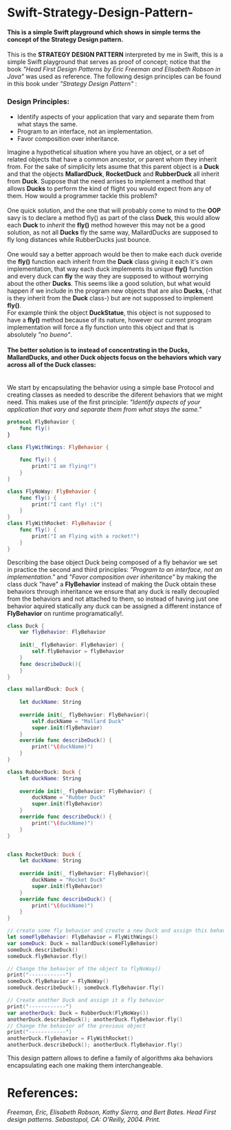 # Swift-Strategy-Design-Pattern-
<h4>This is a simple Swift playground which shows in simple terms the concept of the Strategy Design pattern.</h4>
This is the <b>STRATEGY DESIGN PATTERN</b> interpreted by me in Swift,
this is a simple Swift playground that serves as proof of concept;
notice that the book <i>"Head First Design Patterns by Eric Freeman
and Elisabeth Robson in Java"</i> was used as reference. The following design principles
can be found in this book under <i>"Strategy Design Pattern"</i> :
<h3>Design Principles:</h3>
<ul>
<li>Identify aspects of your application that vary and separate them from what stays the same.</li>
<li>Program to an interface, not an implementation.</li>
<li>Favor composition over inheritance.</li>
</ul>
Imagine a hypothetical situation where you have an object, or a set of related objects that have a common ancestor, or parent whom they inherit from. For the sake of simplicity lets asume that this parent object is a <b>Duck</b> and that the objects <b>MallardDuck</b>, <b>RocketDuck</b> and <b>RubberDuck</b> all inherit from <b>Duck</b>. 
Suppose that the need arrises to implement a method that allows <b>Ducks</b> to perform the kind of flight you would expect from any of them. How would a programmer tackle this problem?<br><br>
One quick solution, and the one that will probably come to mind to the <b>OOP</b> savy is to declare a method fly() as part of the class <b>Duck</b>, this would allow each <b>Duck</b> to <i>inherit</i> the <b>fly()</b> method however this may not be a good solution, as not all <b>Ducks</b> fly the same way, MallardDucks are supposed to fly long distances while RubberDucks just bounce.
<br><br>
One would say a better approach would be then to make each duck overide the <b>fly()</b> function each inherit from the <b>Duck</b> class giving it each it's own implementation, that way each duck implements its unique <b>fly()</b> function and every duck can <b>fly</b> the way they are supposed to without worrying about the other <b>Ducks</b>. This seems like a good solution, but what would happen if we include in the program new objects that are also <b>Ducks</b>, (-that is they inherit from the <b>Duck</b> class-) but are not suppossed to implement <b>fly()</b>.<br> For example think the object <b>DuckStatue</b>, this object is not supposed to have a <b>fly()</b> method because of its nature, however our current program implementation will force a fly function unto this object and that is absolutely <i>"no bueno"</i>.
<br>
<h4>The better solution is to instead of concentrating in the <b>Ducks</b>, <b>MallardDucks</b>, and other <b>Duck</b> objects focus on the behaviors which vary across all of the Duck classes:</h4>
<br>
We start by encapsulating the behavior using a simple base Protocol and creating classes as needed to describe the diferent 
behaviors that we might need. This makes use of the first principle: <i>"Identify aspects of your application that vary and separate them from what stays the same."</i>

```swift
protocol FlyBehavior {
    func fly()
}

class FlyWithWings: FlyBehavior {
    
    func fly() {
        print("I am flying!")
    }
}

class FlyNoWay: FlyBehavior {
    func fly() {
        print("I cant fly! :(")
    }
}
class FlyWithRocket: FlyBehavior {
    func fly() {
        print("I am Flying with a rocket!")
    }
}
```

Describing the base object Duck being composed of a fly behavior we set in practice the second and third principles: <i>"Program to an interface, not an implementation."</i> and <i>"Favor composition over inheritance"</i> by making the class duck "have" a <b>FlyBehavior</b> instead of making the Duck obtain these behaviors through inheritance we ensure that any duck is really decoupled from the behaviors and not attached to them, so instead of having just one behavior aquired statically any duck can be assigned a different instance of <b>FlyBehavior</b> on runtime programatically!.

```swift
class Duck {
    var flyBehavior: FlyBehavior
    
    init(_ flyBehavior: FlyBehavior) {
        self.flyBehavior = flyBehavior
    }
    func describeDuck(){
    }
}

class mallardDuck: Duck {
    
    let duckName: String
    
    override init(_ flyBehavior: FlyBehavior){
        self.duckName = "Mallard Duck"
        super.init(flyBehavior)
    }
    override func describeDuck() {
        print("\(duckName)")
    }
}

class RubberDuck: Duck {
    let duckName: String
    
    override init(_ flyBehavior: FlyBehavior) {
        duckName = "Rubber Duck"
        super.init(flyBehavior)
    }
    override func describeDuck() {
        print("\(duckName)")
    }
}


class RocketDuck: Duck {
    let duckName: String
    
    override init(_ flyBehavior: FlyBehavior){
        duckName = "Rocket Duck"
        super.init(flyBehavior)
    }
    override func describeDuck() {
        print("\(duckName)")
    }
}

// create some fly behavior and create a new Duck and assign this behavior to it:
let someFlyBehavior: FlyBehavior = FlyWithWings()
var someDuck: Duck = mallardDuck(someFlyBehavior)
someDuck.describeDuck()
someDuck.flyBehavior.fly()

// Change the behavior of the object to flyNoWay()
print("------------")
someDuck.flyBehavior = FlyNoWay()
someDuck.describeDuck(); someDuck.flyBehavior.fly()

// Create another Duck and assign it a fly behavior
print("------------")
var anotherDuck: Duck = RubberDuck(FlyNoWay())
anotherDuck.describeDuck(); anotherDuck.flyBehavior.fly()
// Change the behavior of the previous object
print("------------")
anotherDuck.flyBehavior = FlyWithRocket()
anotherDuck.describeDuck(); anotherDuck.flyBehavior.fly()

```
This design pattern allows to define a family of algorithms aka behaviors
encapsulating each one making them interchangeable. 









<h1>References: </h1>
<i>Freeman, Eric, Elisabeth Robson, Kathy Sierra, and Bert Bates. Head First design patterns. Sebastopol, CA: O'Reilly, 2004. Print.</i>
